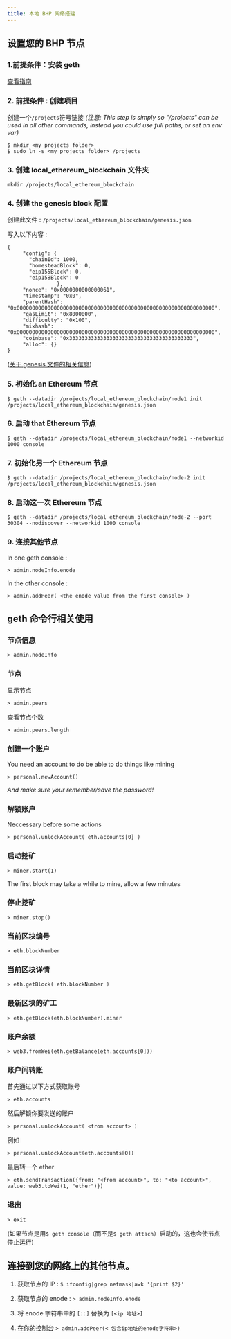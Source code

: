 ```yaml
---
title: 本地 BHP 网络搭建
---
```


## 设置您的 BHP 节点

### 1.前提条件：安装 geth

[查看指南](/zh-CN/developer/fullnode)

### 2. 前提条件 : 创建项目

创建一个`/projects`符号链接
_(注意: This step is simply so "/projects" can be used in all other commands, instead you could use full paths, or set an env var)_

```
$ mkdir <my projects folder>
$ sudo ln -s <my projects folder> /projects
```

### 3. 创建 local_ethereum_blockchain 文件夹

```
mkdir /projects/local_ethereum_blockchain
```

### 4. 创建 the genesis block 配置

创建此文件 : `/projects/local_ethereum_blockchain/genesis.json`

写入以下内容 :

```
{
     "config": {
       "chainId": 1000,
       "homesteadBlock": 0,
       "eip155Block": 0,
       "eip158Block": 0
                },
     "nonce": "0x0000000000000061",
     "timestamp": "0x0",
     "parentHash": "0x0000000000000000000000000000000000000000000000000000000000000000",
     "gasLimit": "0x8000000",
     "difficulty": "0x100",
     "mixhash": "0x0000000000000000000000000000000000000000000000000000000000000000",
     "coinbase": "0x3333333333333333333333333333333333333333",
     "alloc": {}
}
```

([关于 genesis 文件的相关信息](https://ethereum.stackexchange.com/a/2377/2040))

### 5. 初始化 an Ethereum 节点

```
$ geth --datadir /projects/local_ethereum_blockchain/node1 init /projects/local_ethereum_blockchain/genesis.json
```

### 6. 启动 that Ethereum 节点

```
$ geth --datadir /projects/local_ethereum_blockchain/node1 --networkid 1000 console
```

### 7. 初始化另一个 Ethereum 节点

```
$ geth --datadir /projects/local_ethereum_blockchain/node-2 init /projects/local_ethereum_blockchain/genesis.json
```

### 8. 启动这一次 Ethereum 节点

```
$ geth --datadir /projects/local_ethereum_blockchain/node-2 --port 30304 --nodiscover --networkid 1000 console
```

### 9. 连接其他节点

In one geth console :

```
> admin.nodeInfo.enode
```

In the other console :

```
> admin.addPeer( <the enode value from the first console> )
```

## geth 命令行相关使用

### 节点信息

```
> admin.nodeInfo
```

### 节点

显示节点

```
> admin.peers
```

查看节点个数

```
> admin.peers.length
```

### 创建一个账户

You need an account to do be able to do things like mining

```
> personal.newAccount()
```

_And make sure your remember/save the password!_

### 解锁账户

Neccessary before some actions

```
> personal.unlockAccount( eth.accounts[0] )
```

### 启动挖矿

```
> miner.start(1)
```

The first block may take a while to mine, allow a few minutes

### 停止挖矿

```
> miner.stop()
```

### 当前区块编号

```
> eth.blockNumber
```

### 当前区块详情

```
> eth.getBlock( eth.blockNumber )
```

### 最新区块的矿工

```
> eth.getBlock(eth.blockNumber).miner
```

### 账户余额

```
> web3.fromWei(eth.getBalance(eth.accounts[0]))
```

### 账户间转账

首先通过以下方式获取账号

`> eth.accounts`

然后解锁你要发送的账户

`> personal.unlockAccount( <from account> )`

例如

`> personal.unlockAccount(eth.accounts[0])`

最后转一个 ether

```
> eth.sendTransaction({from: "<from account>", to: "<to account>", value: web3.toWei(1, "ether")})
```

### 退出

```
> exit
```

(如果节点是用`$ geth console`（而不是`$ geth attach`）启动的，这也会使节点停止运行)

## 连接到您的网络上的其他节点。

1. 获取节点的 IP : `$ ifconfig|grep netmask|awk '{print $2}'`

2. 获取节点的 enode : `> admin.nodeInfo.enode`

3. 将 enode 字符串中的 `[::]` 替换为 `[<ip 地址>]`

4. 在你的控制台 `> admin.addPeer(< 包含ip地址的enode字符串>)`
